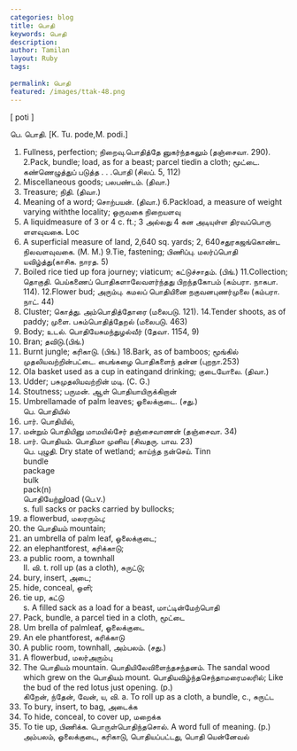 ```yaml
---
categories: blog
title: பொதி
keywords: பொதி
description: 
author: Tamilan
layout: Ruby
tags: 
 
permalink: பொதி
featured: /images/ttak-48.png
---
```

  
[ poti ]  
  
பெ. பொதி. [K. Tu. pode,M. podi.]  
1. Fullness, perfection; நிறைவு.பொதித்தே னுகர்ந்தகலும் (தஞ்சைவா. 290). 2.Pack, bundle; load, as for a beast; parcel tiedin a cloth; மூட்டை. கண்ணெழுத்துப் படுத்த . . .பொதி (சிலப். 5, 112)  
3. Miscellaneous goods; பலபண்டம். (திவா.)  
4. Treasure; நிதி. (திவா.)  
5. Meaning of a word; சொற்பயன். (திவா.) 6.Packload, a measure of weight varying withthe locality; ஒருவகை நிறையளவு  
7. A liquidmeasure of 3 or 4 c. ft.; 3 அல்லது 4 கன அடியுள்ள திரவப்பொரு ளளவுவகை. Loc  
8. A superficial measure of land, 2,640 sq. yards; 2, 640சதுரகஜங்கொண்ட நிலவளவுவகை. (M. M.) 9.Tie, fastening; பிணிப்பு. மலர்ப்பொதி யவிழ்த்து(காசிக. நாரத. 5)  
10. Boiled rice tied up fora journey; viaticum; கட்டுச்சாதம். (பிங்.) 11.Collection; தொகுதி. பெய்கணைப் பொதிகளாலேவளர்ந்தது பிறந்தகோபம் (கம்பரா. நாகபா. 114). 12.Flower bud; அரும்பு. கமலப் பொதியினை நகுவனபுணர்முலை (கம்பரா. நாட். 44)  
13. Cluster; கொத்து. அம்பொதித்தோரை (மலைபடு. 121). 14.Tender shoots, as of paddy; முளை. பசும்பொதித்தேறல் (மலைபடு. 463)  
15. Body; உடல். பொதியேசுமந்துழல்வீர் (தேவா. 1154, 9)  
16. Bran; தவிடு.(பிங்.)  
17. Burnt jungle; கரிகாடு. (பிங்.) 18.Bark, as of bamboos; மூங்கில் முதலியவற்றின்பட்டை. பைங்கழை பொதிகளைந் தன்ன (புறநா.253)  
19. Ola basket used as a cup in eatingand drinking; குடையோலை. (திவா.)  
20. Udder; பசுமுதலியவற்றின் மடி. (C. G.)  
21. Stoutness; பருமன். ஆள் பொதியாயிருக்கிறான்  
22. Umbrellamade of palm leaves; ஓலைக்குடை. (சது.)  
பெ. பொதியில்  
1. பார். பொதியில்,  
1. மன்றும் பொதியினு மாமயில்சேர் தஞ்சைவாணன் (தஞ்சைவா. 34)  
2. பார். பொதியம். பொதிமா முனிவ (சிவதரு. பாவ. 23)  
பெ. புழுதி. Dry state of wetland; காய்ந்த நன்செய். Tinn  
bundle  
package  
bulk  
pack(n)  
பொதியேற்றுload (பெ.v.)  
s. full sacks or packs carried by bullocks;  
2. a flowerbud, மலரரும்பு;  
3. the பொதியம் mountain;  
4. an umbrella of palm leaf, ஓலைக்குடை;  
5. an elephantforest, கரிக்காடு;  
6. a public room, a townhall  
II. வி. t. roll up (as a cloth), சுருட்டு;  
2. bury, insert, அடை;  
3. hide, conceal, ஒளி;  
4. tie up, கட்டு  
s. A filled sack as a load for a beast, மாட்டின்மேற்பொதி  
2. Pack, bundle, a parcel tied in a cloth, மூட்டை  
3. Um brella of palmleaf, ஓலைக்குடை  
4. An ele phantforest, கரிக்காடு  
5. A public room, townhall, அம்பலம். (சது.)  
6. A flowerbud, மலர்அரும்பு  
7. The பொதியம் mountain. பொதியிலேவிளைந்தசந்தனம். The sandal wood which grew on the பொதியம் mount. பொதியவிழ்ந்தசெந்தாமரைமலரில்; Like the bud of the red lotus just opening. (p.)  
கிறேன், ந்தேன், வேன், ய, வி. a. To roll up as a cloth, a bundle, c., சுருட்ட  
2. To bury, insert, to bag, அடைக்க  
3. To hide, conceal, to cover up, மறைக்க  
4. To tie up, பிணிக்க. பொருள்பொதிந்தசொல். A word full of meaning. (p.)  
அம்பலம், ஓலைக்குடை, கரிகாடு, பொதியப்பட்டது, பொதி யென்னேவல்